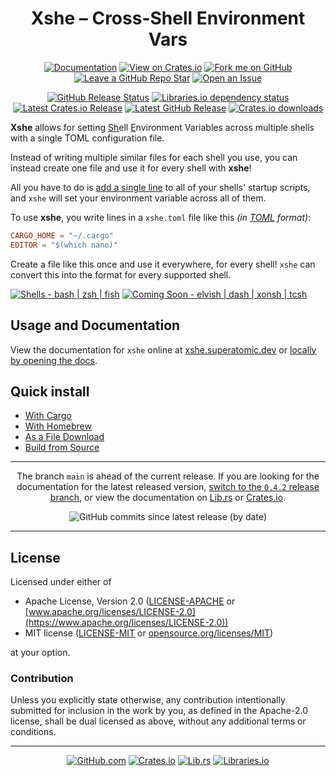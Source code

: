 <div align="center">

  # Xshe – Cross-Shell Environment Vars

  [![Documentation][icon-docs]][docs]
  [![View on Crates.io][icon-link-crates]][crates]
  [![Fork me on GitHub][icon-fork]][fork]
  [![Leave a GitHub Repo Star][icon-star]][repo]
  [![Open an Issue][icon-issue]][new issue]

  [![GitHub Release Status][icon-release]][release workflows]
  [![Libraries.io dependency status][icon-depend]][libraries.io tree]
  [![Latest Crates.io Release][icon-crates]][crates]
  [![Latest GitHub Release][icon-gh-release]][gh release]
  [![Crates.io downloads][icon-crates-downloads]][crates]

</div>


**Xshe** allows for setting <u>Sh</u>ell <u>E</u>nvironment Variables across multiple shells with a single TOML
configuration file.

Instead of writing multiple similar files for each shell you use,
you can instead create one file and use it for every shell with **xshe**!

All you have to do is [add a single line](docs/cli.md#sourcing-the-xshetoml-file) to all of your shells' startup scripts,
and `xshe` will set your environment variable across all of them.

To use **xshe**, you write lines in a `xshe.toml` file like this _(in [TOML] format)_:

```toml
CARGO_HOME = "~/.cargo"
EDITOR = "$(which nano)"
```

Create a file like this once and use it everywhere, for every shell!
`xshe` can convert this into the format for every supported shell.

<!--When updating this list, update the icon *AND* the alt text -->
[![Shells - bash | zsh | fish][icon-shells]](#)
[![Coming Soon - elvish | dash | xonsh | tcsh][icon-future-shells]][future shells]

## Usage and Documentation

View the documentation for `xshe` online at [xshe.superatomic.dev][docs]
or [locally by opening the docs](docs/README.md).

[docs]: https://xshe.superatomic.dev

## Quick install
* [With Cargo](docs/install#with-cargo)
* [With Homebrew](docs/install#with-homebrew)
* [As a File Download](docs/install#as-a-file-download)
* [Build from Source](docs/install#build-from-source)

<div align="center">

  ---

  The branch `main` is ahead of the current release.
  If you are looking for the documentation for the latest released version,
  [switch to the `0.4.2` release branch](https://github.com/superatomic/xshe/tree/v0.4.2),
  or view the documentation on [Lib.rs][lib.rs] or [Crates.io][crates].
  
  ![GitHub commits since latest release (by date)](https://img.shields.io/github/commits-since/superatomic/xshe/latest/main)

  ---

</div>

## License

Licensed under either of

* Apache License, Version 2.0 ([LICENSE-APACHE](LICENSE-APACHE.txt) or [www.apache.org/licenses/LICENSE-2.0](https://www.apache.org/licenses/LICENSE-2.0))
* MIT license ([LICENSE-MIT](LICENSE-MIT.txt) or [opensource.org/licenses/MIT](https://opensource.org/licenses/MIT))

at your option.

### Contribution

Unless you explicitly state otherwise, any contribution intentionally submitted
for inclusion in the work by you, as defined in the Apache-2.0 license, shall be dual licensed as above, without any
additional terms or conditions.

---

<div align=center>
  
  [![GitHub.com][icon-link-github]][repo]
  [![Crates.io][icon-link-crates]][crates]
  [![Lib.rs][icon-link-lib.rs]][lib.rs]
  [![Libraries.io][icon-link-libraries]][libraries.io]

</div>

[icon-link-github]: https://shields.io/badge/-GitHub.com-2ea44f?logo=github&logoColor=white&style=flat
[icon-link-crates]: https://shields.io/badge/-Crates.io-ffc832?logo=package&logoColor=black&style=flat
[icon-link-lib.rs]: https://shields.io/badge/-Lib.rs-bb44ee?logo=book&logoColor=white&style=flat
[icon-link-libraries]: https://shields.io/badge/-Libraries.io-337ab7?logo=codescan&logoColor=white&style=flat

[icon-fork]:  https://shields.io/badge/-Fork%20me%20on%20Github-teal?style=flat&logo=repo-forked&logoColor=white
[icon-docs]:  https://shields.io/badge/-Documentation-9cf?style=flat&logo=book&logoColor=black
[icon-star]:  https://shields.io/badge/-Star%20Repo-action?style=flat&logo=star&logoColor=white&color=F25278
[icon-issue]: https://shields.io/badge/-Open%20an%20Issue-palegreen?style=flat&logo=issue-opened&logoColor=black

[icon-release]: https://shields.io/github/workflow/status/superatomic/xshe/release?label=release%20build&style=flat&logo=file-zip&logoColor=white
[icon-depend]: https://shields.io/librariesio/release/cargo/xshe?style=flat&logo=package-dependencies&logoColor=white
[icon-crates]: https://shields.io/crates/v/xshe?logo=package&style=flat&logoColor=white
[icon-gh-release]: https://shields.io/github/v/release/superatomic/xshe?include_prereleases&logo=github&style=flat
[icon-crates-downloads]: https://shields.io/crates/d/xshe?style=flat&logo=download&logoColor=white

[icon-shells]: https://shields.io/badge/Shells-bash_|_zsh_|_fish-2ea44f?logo=terminal&logoColor=white&style=flat-square
[icon-future-shells]: https://shields.io/badge/Coming_Soon-elvish_|_dash_|_xonsh_|_tcsh-yellow?logo=checklist&logoColor=white&style=flat-square

[fork]: https://github.com/superatomic/xshe/fork
[new issue]: https://github.com/superatomic/xshe/issues/new/choose
[repo]: https://github.com/superatomic/xshe/
[lib.rs]: https://lib.rs/crates/xshe
[libraries.io]: https://libraries.io/cargo/xshe
[crates]: https://crates.io/crates/xshe

[future shells]: https://github.com/users/superatomic/projects/1

[libraries.io tree]: https://libraries.io/cargo/xshe/tree?kind=normal

[gh release]: https://github.com/superatomic/xshe/releases/
[release workflows]: https://github.com/superatomic/xshe/actions/workflows/release.yml

[toml]: https://toml.io/en/
